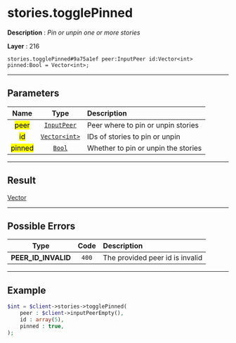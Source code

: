 # stories.togglePinned

**Description** : *Pin or unpin one or more stories*

**Layer** : 216

```tl
stories.togglePinned#9a75a1ef peer:InputPeer id:Vector<int> pinned:Bool = Vector<int>;
```

---

## Parameters

| Name | Type | Description |
| :---: | :---: | :--- |
| <mark>peer</mark> | [`InputPeer`](type/InputPeer) | Peer where to pin or unpin stories |
| <mark>id</mark> | [`Vector<int>`](type/int) | IDs of stories to pin or unpin |
| <mark>pinned</mark> | [`Bool`](type/Bool) | Whether to pin or unpin the stories |

---

## Result

[Vector<int>](type/int)

---

## Possible Errors

| Type | Code | Description |
| :---: | :---: | :--- |
| **PEER_ID_INVALID** | `400` | The provided peer id is invalid |

---

## Example

```php
$int = $client->stories->togglePinned(
	peer : $client->inputPeerEmpty(),
	id : array(5),
	pinned : true,
);
```